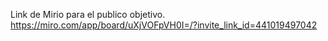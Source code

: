 Link de Mirio para el publico objetivo.   
https://miro.com/app/board/uXjVOFpVH0I=/?invite_link_id=441019497042
